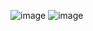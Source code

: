 ![image](https://github.com/wampiros/gonciarz_bot/assets/107957465/0f2b9d64-7cc2-46d4-90c3-3b9eec0d14af)
![image](https://github.com/wampiros/gonciarz_bot/assets/107957465/f2036eeb-248d-4901-b8b8-1854e986b390)
